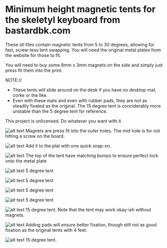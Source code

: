 # Minimum height magnetic tents for the skeletyl keyboard from bastardbk.com

These stl files contain magnetic tents from 5 to 30 degrees, allowing for fast, screw-less tent swapping.
You will need the original metal plates from the website for those to fit.

You will need to buy some 8mm x 3mm magnets on the side and simply just press fit them into the print.

NOTE://
- These tents will slide around on the desk if you have no desktop mat, corke or the like.
- Even with these mats and even with rubber pads, they are not as steadily fixated as the original. The 15 degree tent is conciderably more unstable than the 5 degree tent for reference.


This project is unlicensed. Do whatever you want with it.

![alt text](/img/462575336_1702296563664196_1176046085793045789_n.jpg)
Magnets are press fit into the outer holes. The mid hole is for not hitting a screw on the board.
 
![alt text](/img/466963251_564745096270732_2008680957768186835_n.jpg)
Add it to the plat with one quick snap-on.

![alt text](/img/462649872_904177725176930_2845941041257293375_n.jpg)
The top of the tent have matching bumps to ensure perfect lock onto the metal plate

![alt text](/img/462572047_592164240013749_1985026083737267106_n.jpg)
5 degree tent

![alt text](/img/466834210_2094125604337260_1895055729770195812_n.jpg)
5 degree tent

![alt text](/img/470052760_1661903181393536_8687360848679322489_n.jpg)
5 degree tent

![alt text](/img/462648048_2334461560227248_2693344632573029465_n.jpg)
5 degree tent

![alt text](/img/465688491_563988249762845_8511437132706772169_n.jpg)
15 degree tent. Note that the tent may work okay-ish without magnets.

![alt text](/img/467480788_987533570091104_4880607469670669241_n.jpg)
Adding pads will ensure better fixation, though still not as good fixation as the original tents with 4 feet.

![alt text](/img/467827865_562455599997672_2971624787293777988_n.jpg)
15 degree tent.